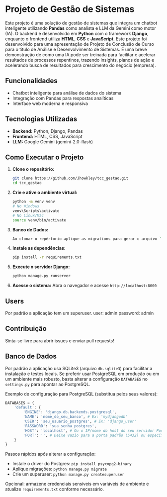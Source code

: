 # Projeto de Gestão de Sistemas

Este projeto é uma solução de gestão de sistemas que integra um chatbot inteligente utilizando **Pandas** como analista e LLM da Gemini como motor (IA). O backend é desenvolvido em **Python** com o framework **Django**, enquanto o frontend utiliza **HTML**, **CSS** e **JavaScript**. Este projeto foi desenvolvido para uma apresentação de Projeto de Conclusão de Curso para o titulo de Análise e Desenvolvimento de Sistemas. É uma breve demonstração de como uma IA pode ser treinada para facilitar e acelerar resultados de processos repentinos, trazendo insights, planos de ação e acelerando busca de resultados para crescimento do negócio (empresa).

## Funcionalidades

- Chatbot inteligente para análise de dados do sistema
- Integração com Pandas para respostas analíticas
- Interface web moderna e responsiva

## Tecnologias Utilizadas

- **Backend:** Python, Django, Pandas
- **Frontend:** HTML, CSS, JavaScript
- **LLM:** Google Gemini (gemini-2.0-flash)

## Como Executar o Projeto

1. **Clone o repositório:**
    ```bash
    git clone https://github.com/Jhowkley/tcc_gestao.git
    cd tcc_gestao
    ```

2. **Crie e ative o ambiente virtual:**
    ```bash
    python -m venv venv
    # No Windows
    venv\Scripts\activate
    # No Linux/Mac
    source venv/bin/activate
    ```
3. **Banco de Dados:**
    ```bash
    Ao clonar o repértorio aplique as migrations para gerar o arquivo `db.sqlite3`
    ```
3. **Instale as dependências:**
    ```bash
    pip install -r requirements.txt
    ```

4. **Execute o servidor Django:**
    ```bash
    python manage.py runserver
    ```

5. **Acesse o sistema:**
    Abra o navegador e acesse `http://localhost:8000`

## Users

Por padrão a aplicação tem um superuser.
user: admin
password: admin

## Contribuição

Sinta-se livre para abrir issues e enviar pull requests!

## Banco de Dados

Por padrão a aplicação usa SQLite3 (arquivo `db.sqlite3`) para facilitar a instalação e testes locais. Se preferir usar PostgreSQL em produção ou em um ambiente mais robusto, basta alterar a configuração `DATABASES` no `settings.py` para apontar ao PostgreSQL. 

Exemplo de configuração para PostgreSQL (substitua pelos seus valores):

```python
DATABASES = {
    'default': {
        'ENGINE': 'django.db.backends.postgresql',
        'NAME': 'nome_do_seu_banco', # Ex: 'mydjangodb'
        'USER': 'seu_usuario_postgres', # Ex: 'django_user'
        'PASSWORD': 'sua_senha_postgres',
        'HOST': 'localhost', # Ou o IP/nome do host do seu servidor Postgres
        'PORT': '', # Deixe vazio para a porta padrão (5432) ou especifique
    }
}
```

Passos rápidos após alterar a configuração:
- Instale o driver do Postgres: `pip install psycopg2-binary`
- Aplique migrações: `python manage.py migrate`
- Crie um superuser: `python manage.py createsuperuser`

Opcional: armazene credenciais sensíveis em variáveis de ambiente e atualize `requirements.txt` conforme necessário.
